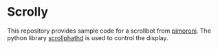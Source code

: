 # Scrolly

This repository provides sample code for a scrollbot from 
[pimoroni](https://shop.pimoroni.com/products/scroll-bot-pi-zero-w-project-kit).
The python library 
[scrollphathd](https://github.com/pimoroni/scroll-phat-hd)
is used to control the display.

